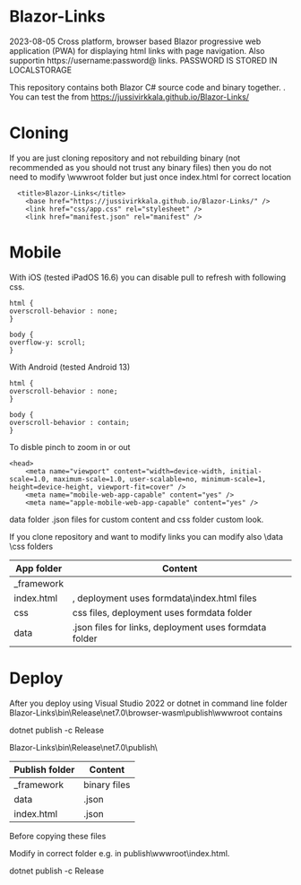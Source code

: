 # Blazor-Links

2023-08-05 Cross platform, browser based Blazor progressive web application (PWA) for displaying html links with page navigation. Also supportin https://username:password@ links. PASSWORD IS STORED IN LOCALSTORAGE

This repository contains both Blazor C# source code and binary together. . You can test the from [](https://jussivirkkala.github.io/Blazor-Links/)https://jussivirkkala.github.io/Blazor-Links/

# Cloning

If you are just cloning repository and not rebuilding binary (not recommended as you should not trust any binary files) then you do not need to modify \wwwroot folder but just once index.html for correct location
```
  <title>Blazor-Links</title>
    <base href="https://jussivirkkala.github.io/Blazor-Links/" />
    <link href="css/app.css" rel="stylesheet" />
    <link href="manifest.json" rel="manifest" />
```

# Mobile


With iOS (tested iPadOS 16.6) you can disable pull to refresh with following css.
```
html {
overscroll-behavior : none;
}

body {
overflow-y: scroll;
}
```

With Android (tested Android 13)
```
html {
overscroll-behavior : none;
}

body {
overscroll-behavior : contain;
}
```
To disble pinch to zoom in or out

```
<head>
    <meta name="viewport" content="width=device-width, initial-scale=1.0, maximum-scale=1.0, user-scalable=no, minimum-scale=1, height=device-height, viewport-fit=cover" />
    <meta name="mobile-web-app-capable" content="yes" />
    <meta name="apple-mobile-web-app-capable" content="yes" />
```



data folder .json files for custom content and css folder custom look. 


If you clone repository and want to modify links you can modify also \data \css folders

| App folder| Content|
| -------- | ------- |
| _framework| 
| index.html | , deployment uses formdata\index.html files|
| css| css files, deployment uses formdata folder |
| data| .json files for links, deployment uses formdata folder | 



# Deploy

After you deploy using Visual Studio 2022 or dotnet in command line folder Blazor-Links\bin\Release\net7.0\browser-wasm\publish\wwwroot contains

dotnet publish -c Release

Blazor-Links\bin\Release\net7.0\publish\

| Publish folder| Content|
| -------- | ------- |
| _framework | binary files |
| data |.json  |
| index.html |.json  |

Before copying these files

Modify in correct folder e.g. <base href="/blazor/edf/" /> in publish\wwwroot\index.html.

dotnet publish -c Release
